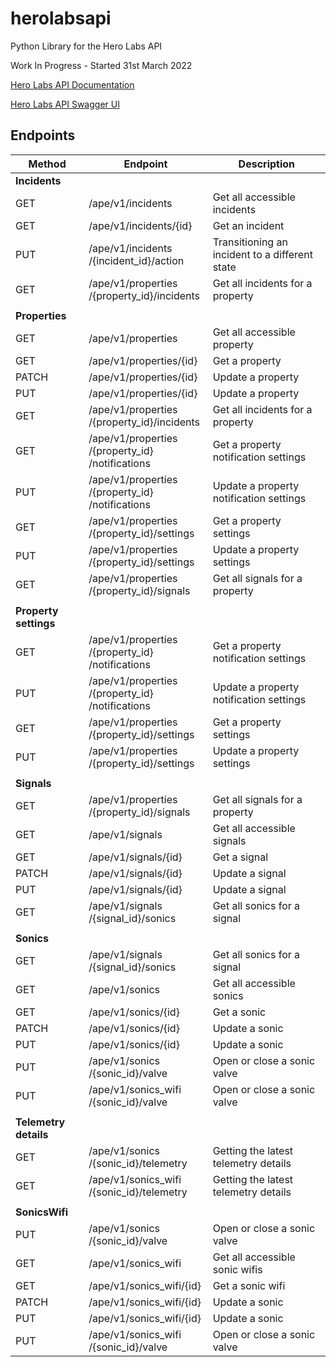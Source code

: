 # herolabsapi
Python Library for the Hero Labs API

Work In Progress -  Started 31st March 2022

[Hero Labs API Documentation](https://docs.hero-labs.com/)

[Hero Labs API Swagger UI](https://iot-core.hero-labs.com/ape/v1/swaggerui/)


## Endpoints

| Method | Endpoint | Description |
| --- | --- | --- |
|**Incidents**||
|GET|/ape​/v1​/incidents|Get all accessible incidents|
|GET|/ape​/v1​/incidents​/{id}|Get an incident|
|PUT|​/ape​/v1​/incidents​/{incident_id}​/action|Transitioning an incident to a different state|
|GET|/ape​/v1​/properties​/{property_id}​/incidents|Get all incidents for a property|
|||			
|**Properties**||
|GET|/ape​/v1​/properties|Get all accessible property|
|GET|/ape​/v1​/properties​/{id}|Get a property|
|PATCH|/ape​/v1​/properties​/{id}|Update a property|
|PUT|​/ape​/v1​/properties​/{id}|Update a property|
|GET|/ape​/v1​/properties​/{property_id}​/incidents|Get all incidents for a property|
|GET|/ape​/v1​/properties​/{property_id}​/notifications|Get a property notification settings|
|PUT|​/ape​/v1​/properties​/{property_id}​/notifications|Update a property notification settings|
|GET|/ape​/v1​/properties​/{property_id}​/settings|Get a property settings|
|PUT|​/ape​/v1​/properties​/{property_id}​/settings|Update a property settings|
|GET|/ape​/v1​/properties​/{property_id}​/signals|Get all signals for a property|
|||
|**Property settings**||
|GET|/ape​/v1​/properties​/{property_id}​/notifications|Get a property notification settings|
|PUT|​/ape​/v1​/properties​/{property_id}​/notifications|Update a property notification settings|
|GET|/ape​/v1​/properties​/{property_id}​/settings|Get a property settings|
|PUT|​/ape​/v1​/properties​/{property_id}​/settings|Update a property settings|
|||
|**Signals**||
|GET|/ape​/v1​/properties​/{property_id}​/signals|Get all signals for a property|
|GET|/ape​/v1​/signals|Get all accessible signals|
|GET|/ape​/v1​/signals​/{id}|Get a signal|
|PATCH|/ape​/v1​/signals​/{id}|Update a signal|
|PUT|​/ape​/v1​/signals​/{id}|Update a signal|
|GET|/ape​/v1​/signals​/{signal_id}​/sonics|Get all sonics for a signal|
|||
|**Sonics**||
|GET|/ape​/v1​/signals​/{signal_id}​/sonics|Get all sonics for a signal|
|GET|/ape​/v1​/sonics|Get all accessible sonics|
|GET|/ape​/v1​/sonics​/{id}|Get a sonic|
|PATCH|/ape​/v1​/sonics​/{id}|Update a sonic|
|PUT|​/ape​/v1​/sonics​/{id}|Update a sonic|
|PUT|​/ape​/v1​/sonics​/{sonic_id}​/valve|Open or close a sonic valve|
|PUT|​/ape​/v1​/sonics_wifi​/{sonic_id}​/valve|Open or close a sonic valve|
|||			
|**Telemetry details**||
|GET|/ape​/v1​/sonics​/{sonic_id}​/telemetry|Getting the latest telemetry details|
|GET|/ape​/v1​/sonics_wifi​/{sonic_id}​/telemetry|Getting the latest telemetry details|
|||
|**SonicsWifi**||
|PUT|​/ape​/v1​/sonics​/{sonic_id}​/valve|Open or close a sonic valve|
|GET|/ape​/v1​/sonics_wifi|Get all accessible sonic wifis|
|GET|/ape​/v1​/sonics_wifi​/{id}|Get a sonic wifi|
|PATCH|/ape​/v1​/sonics_wifi​/{id}|Update a sonic|
|PUT|/ape​/v1​/sonics_wifi​/{id}|Update a sonic|
|PUT|/ape​/v1​/sonics_wifi​/{sonic_id}​/valve|Open or close a sonic valve|
